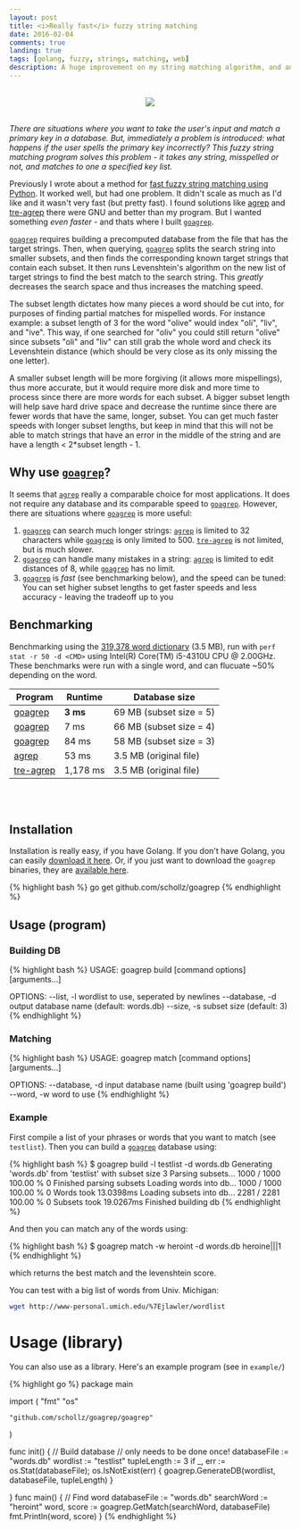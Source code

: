 ```yaml
---
layout: post
title: <i>Really fast</i> fuzzy string matching
date: 2016-02-04
comments: true
landing: true
tags: [golang, fuzzy, strings, matching, web]
description: A huge improvement on my string matching algorithm, and an improvement over the GNU tools.
---
```



<br>
<center>
<div class="row">
<div class="col-md-1"></div>
<div class="col-md-10"><img src="http://ecx.images-amazon.com/images/I/417W-2NwzpL._SX355_.jpg"></img></div>
<div class="col-md-1"></div>
</div>
</center>
<br>    

_There are situations where you want to take the user's input and match a primary key in a database. But, immediately a problem is introduced: what happens if the user spells the primary key incorrectly? This fuzzy string matching program solves this problem - it takes any string, misspelled or not, and matches to one a specified key list._

Previously I wrote about a method for [fast fuzzy string matching using Python](http://rpiai.com/faster-string-matching/). It worked well, but had one problem. It didn't scale as much as I'd like and it wasn't very fast (but pretty fast). I found solutions like [agrep](https://github.com/Wikinaut/agrep) and [tre-agrep](http://laurikari.net/tre/download/)   there were GNU and better than my program. But I wanted something *even faster* - and thats where I built [`goagrep`](https://github.com/schollz/goagrep).

[`goagrep`](https://github.com/schollz/goagrep) requires building a precomputed database from the file that has the target strings. Then, when querying, [`goagrep`](https://github.com/schollz/goagrep) splits the search string into smaller subsets, and then finds the corresponding known target strings that contain each subset. It then runs Levenshtein's algorithm on the new list of target strings to find the best match to the search string. This _greatly_ decreases the search space and thus increases the matching speed.

The subset length dictates how many pieces a word should be cut into, for purposes of finding partial matches for mispelled words. For instance example: a subset length of 3 for the word "olive" would index "oli", "liv", and "ive". This way, if one searched for "oliv" you could still return "olive" since subsets "oli" and "liv" can still grab the whole word and check its Levenshtein distance (which should be very close as its only missing the one letter).

A smaller subset length will be more forgiving (it allows more mispellings), thus more accurate, but it would require more disk and more time to process since there are more words for each subset. A bigger subset length will help save hard drive space and decrease the runtime since there are fewer words that have the same, longer, subset. You can get much faster speeds with longer subset lengths, but keep in mind that this will not be able to match strings that have an error in the middle of the string and are have a length < 2*subset length - 1.

## Why use [`goagrep`](https://github.com/schollz/goagrep)?
It seems that [`agrep`](https://github.com/Wikinaut/agrep)  really a comparable choice for most applications. It does not require any database and its comparable speed to [`goagrep`](https://github.com/schollz/goagrep). However, there are situations where [`goagrep`](https://github.com/schollz/goagrep) is more useful:

1. [`goagrep`](https://github.com/schollz/goagrep) can search much longer strings: [`agrep`](https://github.com/Wikinaut/agrep)  is limited to 32 characters while [`goagrep`](https://github.com/schollz/goagrep) is only limited to 500. [`tre-agrep`](http://laurikari.net/tre/download/)  is not limited, but is much slower.
2. [`goagrep`](https://github.com/schollz/goagrep) can handle many mistakes in a string: [`agrep`](https://github.com/Wikinaut/agrep)  is limited to edit distances of 8, while [`goagrep`](https://github.com/schollz/goagrep) has no limit.
3. [`goagrep`](https://github.com/schollz/goagrep) is *fast* (see benchmarking below), and the speed can be tuned: You can set higher subset lengths to get faster speeds and less accuracy - leaving the tradeoff up to you

## Benchmarking
Benchmarking using the [319,378 word dictionary](http://www.md5this.com/tools/wordlists.html) (3.5 MB), run with `perf stat -r 50 -d <CMD>` using Intel(R) Core(TM) i5-4310U CPU @ 2.00GHz. These benchmarks were run with a single word, and can flucuate ~50% depending on the word.

Program                                             | Runtime  | Database size
--------------------------------------------------- | -------- | -----------------------
[goagrep](https://github.com/schollz/goagrep/tree/master) | **3 ms**     | 69 MB (subset size = 5)
[goagrep](https://github.com/schollz/goagrep/tree/master) | 7 ms     | 66 MB (subset size = 4)
[goagrep](https://github.com/schollz/goagrep/tree/master) | 84 ms    | 58 MB (subset size = 3)
[agrep](https://github.com/Wikinaut/agrep)          | 53 ms    | 3.5 MB (original file)
[tre-agrep](http://laurikari.net/tre/download/)     | 1,178 ms | 3.5 MB (original file)

<br>
<br>

## Installation

Installation is really easy, if you have Golang. If you don't have Golang, you can easily [download it here](https://golang.org/dl/). Or, if you just want to download the `goagrep` binaries, they are [available here](https://github.com/schollz/goagrep/releases).


{% highlight bash %}
go get github.com/schollz/goagrep
{% endhighlight %}

## Usage (program)

### Building DB

{% highlight bash %}
USAGE:
   goagrep build [command options] [arguments...]

OPTIONS:
   --list, -l           wordlist to use, seperated by newlines
   --database, -d       output database name (default: words.db)
   --size, -s           subset size (default: 3)
{% endhighlight %}

### Matching

{% highlight bash %}
USAGE:
   goagrep match [command options] [arguments...]

OPTIONS:
   --database, -d       input database name (built using 'goagrep build')
   --word, -w           word to use
{% endhighlight %}

### Example
First compile a list of your phrases or words that you want to match (see `testlist`). Then you can build a [`goagrep`](https://github.com/schollz/goagrep) database using:

{% highlight bash %}
$ goagrep build -l testlist -d words.db
Generating 'words.db' from 'testlist' with subset size 3
Parsing subsets...
1000 / 1000  100.00 % 0
Finished parsing subsets
Loading words into db...
1000 / 1000  100.00 % 0
Words took 13.0398ms
Loading subsets into db...
2281 / 2281  100.00 % 0
Subsets took 19.0267ms
Finished building db
{% endhighlight %}

And then you can match any of the words using:

{% highlight bash %}
$ goagrep match -w heroint -d words.db
heroine|||1
{% endhighlight %}

which returns the best match and the levenshtein score.

You can test with a big list of words from Univ. Michigan:

```bash
wget http://www-personal.umich.edu/%7Ejlawler/wordlist
```

# Usage (library)

You can also use as a library. Here's an example program (see in `example/`)


{% highlight go %}
package main

import (
	"fmt"
	"os"

	"github.com/schollz/goagrep/goagrep"
)

func init() {
	// Build database
	// only needs to be done once!
	databaseFile := "words.db"
	wordlist := "testlist"
	tupleLength := 3
	if _, err := os.Stat(databaseFile); os.IsNotExist(err) {
		goagrep.GenerateDB(wordlist, databaseFile, tupleLength)
	}

}
func main() {
	// Find word
	databaseFile := "words.db"
	searchWord := "heroint"
	word, score := goagrep.GetMatch(searchWord, databaseFile)
	fmt.Println(word, score)
}
{% endhighlight %}
